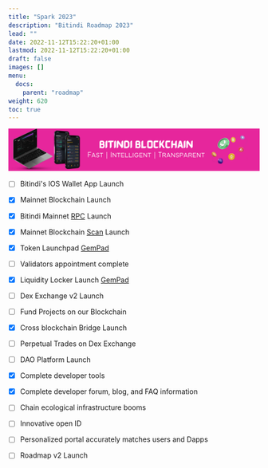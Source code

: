 ```yaml
---
title: "Spark 2023"
description: "Bitindi Roadmap 2023"
lead: ""
date: 2022-11-12T15:22:20+01:00
lastmod: 2022-11-12T15:22:20+01:00
draft: false
images: []
menu:
  docs:
    parent: "roadmap"
weight: 620
toc: true
---
```



![Bitindi!](https://raw.githubusercontent.com/bitindi/bitindi/main/assets/images/linkd.png "Bitindi Chain")

- [ ] Bitindi's IOS Wallet App Launch
- [x] Mainnet Blockchain Launch
- [x] Bitindi Mainnet [RPC](https://docs.bitindi.org/docs/developers/networks/) Launch
- [x] Mainnet Blockchain [Scan](https://bitindiscan.com/) Launch
- [x] Token Launchpad [GemPad](https://gempad.app/)
- [ ] Validators appointment complete
- [x] Liquidity Locker Launch [GemPad](https://gempad.app/)
- [ ] Dex Exchange v2 Launch
- [ ] Fund Projects on our Blockchain
- [x] Cross blockchain Bridge Launch
- [ ] Perpetual Trades on Dex Exchange
- [ ] DAO Platform Launch
- [x] Complete developer tools
- [x] Complete developer forum, blog, and FAQ information
- [ ] Chain ecological infrastructure booms
- [ ] Innovative open ID
- [ ] Personalized portal accurately matches users and Dapps
- [ ] Roadmap v2 Launch



